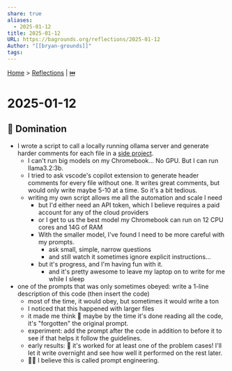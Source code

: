 ```yaml
---
share: true
aliases:
  - 2025-01-12
title: 2025-01-12
URL: https://bagrounds.org/reflections/2025-01-12
Author: "[[bryan-grounds]]"
tags: 
---
```

[Home](../index.md) > [Reflections](./index.md) | [⏮️](./2024-12-29.md)  
# 2025-01-12  
## 🔱 Domination  
- I wrote a script to call a locally running ollama server and generate harder comments for each file in a [side project](https://gitlab.com/bagrounds/purescript-wip/-/compare/master...20-generate-broad-documentation-with-ai).  
  - I can't run big models on my Chromebook... No GPU. But I can run llama3.2:3b.  
  - I tried to ask vscode's copilot extension to generate header comments for every file without one. It writes great comments, but would only write maybe 5-10 at a time. So it's a bit tedious.  
  - writing my own script allows me all the automation and scale I need  
    - but I'd either need an API token, which I believe requires a paid account for any of the cloud providers  
    - or I get to us the best model my Chromebook can run on 12 CPU cores and 14G of RAM  
    - With the smaller model, I've found I need to be more careful with my prompts.  
      - ask small, simple, narrow questions  
      - and still watch it sometimes ignore explicit instructions...  
    - but it's progress, and I'm having fun with it.  
      - and it's pretty awesome to leave my laptop on to write for me while I sleep  
- one of the prompts that was only sometimes obeyed: write a 1-line description of this code (then insert the code)  
  - most of the time, it would obey, but sometimes it would write a ton  
  - I noticed that this happened with larger files  
  - it made me think 🤔 maybe by the time it's done reading all the code, it's "forgotten" the original prompt.  
  - experiment: add the prompt after the code in addition to before it to see if that helps it follow the guidelines.  
  - early results: 🎉 it's worked for at least one of the problem cases! I'll let it write overnight and see how well it performed on the rest later.  
  - 💬🔧 I believe this is called prompt engineering.  

